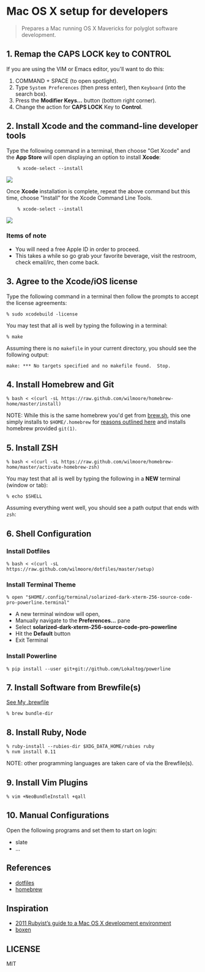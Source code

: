 # Mac OS X setup for developers

> Prepares a Mac running OS X Mavericks for polyglot software development.

## 1. Remap the CAPS LOCK key to CONTROL

If you are using the VIM or Emacs editor, you'll want to do this:

1. COMMAND + SPACE (to open spotlight).
2. Type `System Preferences` (then press enter), then `Keyboard` (into the search box).
3. Press the __Modifier Keys…__ button (bottom right corner).
4. Change the action for **CAPS LOCK** Key to **Control**.

## 2. Install Xcode and the command-line developer tools

Type the following command in a terminal, then choose "Get Xcode" and the **App Store** will open displaying an option to install **Xcode**:

        % xcode-select --install

   ![](https://cloudup.com/cq4or0NPqnD+)

Once **Xcode** installation is complete, repeat the above command but this time, choose "Install" for the Xcode Command Line Tools.

        % xcode-select --install

   ![](https://cloudup.com/cq4or0NPqnD+)

### Items of note

- You will need a free Apple ID in order to proceed.
- This takes a while so go grab your favorite beverage, visit the restroom, check email/irc, then come back.

## 3. Agree to the Xcode/iOS license

Type the following command in a terminal then follow the prompts to accept the license agreements:

    % sudo xcodebuild -license
    
You may test that all is well by typing the following in a terminal:

    % make
    
Assuming there is no `makefile` in your current directory, you should see the following output:

    make: *** No targets specified and no makefile found.  Stop.

## 4. Install Homebrew and Git

    % bash < <(curl -sL https://raw.github.com/wilmoore/homebrew-home/master/install)
    
NOTE: While this is the same homebrew you'd get from [brew.sh](http://brew.sh), this one simply installs to `$HOME/.homebrew` for [reasons outlined here](https://github.com/wilmoore/homebrew-home/wiki/Rationale) and installs homebrew provided `git(1)`.

## 5. Install ZSH

    % bash < <(curl -sL https://raw.github.com/wilmoore/homebrew-home/master/activate-homebrew-zsh)

You may test that all is well by typing the following in a __NEW__ terminal (window or tab):

    % echo $SHELL

Assuming everything went well, you should see a path output that ends with `zsh`:

## 6. Shell Configuration

### Install Dotfiles

    % bash < <(curl -sL https://raw.github.com/wilmoore/dotfiles/master/setup)

### Install Terminal Theme

    % open "$HOME/.config/terminal/solarized-dark-xterm-256-source-code-pro-powerline.terminal"
    
- A new terminal window will open,  
- Manually navigate to the **Preferences...** pane
- Select __solarized-dark-xterm-256-source-code-pro-powerline__
- Hit the **Default** button
- Exit Terminal

### Install Powerline

    % pip install --user git+git://github.com/Lokaltog/powerline

## 7. Install Software from Brewfile(s)

[See My .brewfile](http://git.io/vrgfLw)

    % brew bundle-dir

## 8. Install Ruby, Node

    % ruby-install --rubies-dir $XDG_DATA_HOME/rubies ruby
    % nvm install 0.11

NOTE: other programming languages are taken care of via the Brewfile(s).

## 9. Install Vim Plugins

    % vim +NeoBundleInstall +qall

## 10. Manual Configurations

Open the following programs and set them to start on login:

- slate
- ...

## References

- [dotfiles]
- [homebrew]

## Inspiration

- [2011 Rubyist’s guide to a Mac OS X development environment](http://robots.thoughtbot.com/post/8700977975/2011-rubyists-guide-to-a-mac-os-x-development)
- [boxen](https://github.com/boxen/our-boxen)

## LICENSE

  MIT

[dotfiles]: https://github.com/wilmoore/dotfiles
[homebrew]: https://github.com/wilmoore/homebrew-home

